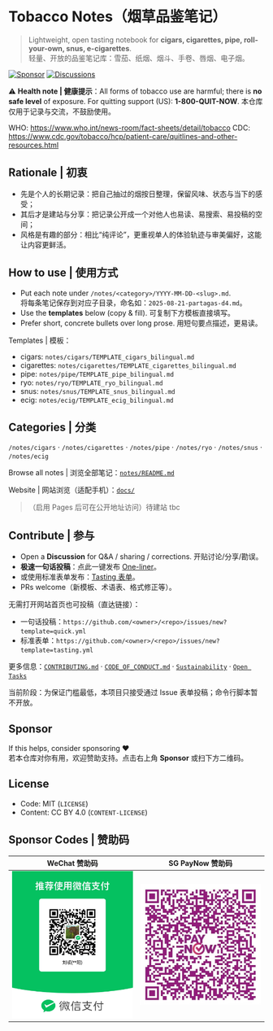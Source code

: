 ﻿# Tobacco Notes（烟草品鉴笔记）

> Lightweight, open tasting notebook for **cigars, cigarettes, pipe, roll-your-own, snus, e-cigarettes**.  
> 轻量、开放的品鉴笔记库：雪茄、纸烟、烟斗、手卷、唇烟、电子烟。

[![Sponsor](https://img.shields.io/badge/Sponsor-❤-ff4d6d?style=for-the-badge)](#sponsor)
[![Discussions](https://img.shields.io/badge/Discussions-join-blue?style=for-the-badge)](../../discussions)

⚠️ **Health note | 健康提示**：All forms of tobacco use are harmful; there is **no safe level** of exposure. For quitting support (US): **1-800-QUIT-NOW**. 本仓库仅用于记录与交流，不鼓励使用。  

WHO: https://www.who.int/news-room/fact-sheets/detail/tobacco 
CDC: https://www.cdc.gov/tobacco/hcp/patient-care/quitlines-and-other-resources.html

## Rationale | 初衷
- 先是个人的长期记录：把自己抽过的烟按日整理，保留风味、状态与当下的感受；
- 其后才是建站与分享：把记录公开成一个对他人也易读、易搜索、易投稿的空间；
- 风格是有趣的部分：相比“纯评论”，更重视单人的体验轨迹与审美偏好，这能让内容更鲜活。

## How to use | 使用方式
- Put each note under `/notes/<category>/YYYY-MM-DD-<slug>.md`.  
  将每条笔记保存到对应子目录，命名如：`2025-08-21-partagas-d4.md`。
- Use the **templates** below (copy & fill). 可复制下方模板直接填写。
- Prefer short, concrete bullets over long prose. 用短句要点描述，更易读。

Templates | 模板：
- cigars: `notes/cigars/TEMPLATE_cigars_bilingual.md`
- cigarettes: `notes/cigarettes/TEMPLATE_cigarettes_bilingual.md`
- pipe: `notes/pipe/TEMPLATE_pipe_bilingual.md`
- ryo: `notes/ryo/TEMPLATE_ryo_bilingual.md`
- snus: `notes/snus/TEMPLATE_snus_bilingual.md`
- ecig: `notes/ecig/TEMPLATE_ecig_bilingual.md`

## Categories | 分类
`/notes/cigars` · `/notes/cigarettes` · `/notes/pipe` · `/notes/ryo` · `/notes/snus` · `/notes/ecig`

Browse all notes | 浏览全部笔记：[`notes/README.md`](./notes/README.md)

Website | 网站浏览（适配手机）：[`docs/`](./docs/) 
>（启用 Pages 后可在公开地址访问）待建站
> tbc

## Contribute | 参与
- Open a **Discussion** for Q&A / sharing / corrections. 开贴讨论/分享/勘误。  
- **极速一句话投稿**：点此一键发布 [One-liner](../../issues/new?template=quick.yml)。  
- 或使用标准表单发布：[Tasting 表单](../../issues/new?template=tasting.yml)。  
- PRs welcome（新模板、术语表、格式修正等）。

无需打开网站首页也可投稿（直达链接）：
- 一句话投稿：`https://github.com/<owner>/<repo>/issues/new?template=quick.yml`
- 标准表单：`https://github.com/<owner>/<repo>/issues/new?template=tasting.yml`

更多信息：[`CONTRIBUTING.md`](./CONTRIBUTING.md) · [`CODE_OF_CONDUCT.md`](./CODE_OF_CONDUCT.md) · [`Sustainability`](./docs/sustainability.md) · [`Open Tasks`](./docs/tasks.md)

当前阶段：为保证门槛最低，本项目只接受通过 Issue 表单投稿；命令行脚本暂不开放。

## Sponsor
If this helps, consider sponsoring ❤️  
若本仓库对你有用，欢迎赞助支持。点击右上角 **Sponsor** 或扫下方二维码。

## License
- Code: MIT (`LICENSE`)  
- Content: CC BY 4.0 (`CONTENT-LICENSE`)

## Sponsor Codes | 赞助码

| WeChat 赞助码 | SG PayNow 赞助码 |
| --- | --- |
| <img src=".github/WeChat%20Sponsor%20Code.jpg" width="240" alt="WeChat Sponsor Code" /> | <img src=".github/SG%20PayNow%20Sponsor%20Code.jpg" width="240" alt="SG PayNow Sponsor Code" /> |
